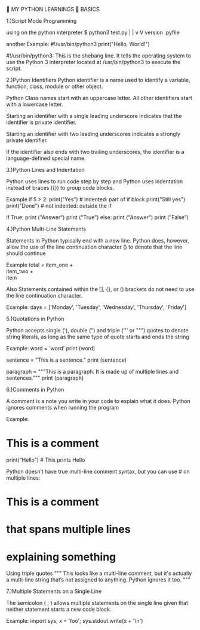 🐍 MY PYTHON LEARNINGS
📘 BASICS

1.)Script Mode Programming

using on the python interpreter
$ python3 test.py
	|		|
	v       V
 version .pyfile


another Example:
#!/usr/bin/python3
print("Hello, World!")

 #!/usr/bin/python3:
 This is the shebang line. It tells the operating system to use the Python 3 interpreter located at /usr/bin/python3 to execute the script.


2.)Python Identifiers
Python identifier is a name used to identify a variable, function, class, module or other object. 

Python Class names start with an uppercase letter. All other identifiers start with a lowercase letter.

Starting an identifier with a single leading underscore indicates that the identifier is private identifier.

Starting an identifier with two leading underscores indicates a strongly private identifier.

If the identifier also ends with two trailing underscores, the identifier is a language-defined special name.

3.)Python Lines and Indentation

Python uses lines to run code step by step and 
Python uses indentation instead of braces ({}) to group code blocks.

Example
if 5 > 2:
    print("Yes")  # indented: part of if block
    print("Still yes")
print("Done")     # not indented: outside the if

if True:
   print ("Answer")
   print ("True")
else:
   print ("Answer")
   print ("False")

4.)Python Multi-Line Statements

Statements in Python typically end with a new line. Python does, however, allow the use of the line continuation character (\) to denote that the line should continue

Example
total = item_one + \
        item_two + \
        item

Also Statements contained within the [], {}, or () brackets do not need to use the line continuation character.

Example:
days = ['Monday', 'Tuesday', 'Wednesday',
        'Thursday', 'Friday']

5.)Quotations in Python

Python accepts single ('), double (") and triple (''' or """) quotes to denote string literals, as long as the same type of quote starts and ends the string

Example:
word = 'word'
print (word)

sentence = "This is a sentence."
print (sentence)

paragraph = """This is a paragraph. It is
 made up of multiple lines and sentences."""
print (paragraph)

6.)Comments in Python

A comment is a note you write in your code to explain what it does. Python ignores comments when running the program

Example:
# This is a comment
print("Hello")  # This prints Hello

Python doesn’t have true multi-line comment syntax, but you can use # on multiple lines:
# This is a comment
# that spans multiple lines
# explaining something

Using triple quotes
"""
This looks like a multi-line comment,
but it's actually a multi-line string
that’s not assigned to anything.
Python ignores it too.
"""

7.)Multiple Statements on a Single Line

The semicolon ( ; ) allows multiple statements on the single line given that neither statement starts a new code block.

Example:
import sys; x = 'foo'; sys.stdout.write(x + '\n')

